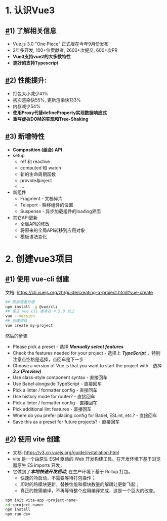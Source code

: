 # 1. 认识Vue3

## [#](https://24kcs.github.io/vue3_study/chapter3/01_认识Vue3.html#_1-了解相关信息)1) 了解相关信息

- Vue.js 3.0 "One Piece" 正式版在今年9月份发布
- 2年多开发, 100+位贡献者, 2600+次提交, 600+次PR
- **Vue3支持vue2的大多数特性**
- **更好的支持Typescript**

## [#](https://24kcs.github.io/vue3_study/chapter3/01_认识Vue3.html#_2-性能提升)2) 性能提升:

- 打包大小减少41%
- 初次渲染快55%, 更新渲染快133%
- 内存减少54%
- **使用Proxy代替defineProperty实现数据响应式**
- **重写虚拟DOM的实现和Tree-Shaking**

## [#](https://24kcs.github.io/vue3_study/chapter3/01_认识Vue3.html#_3-新增特性)3) 新增特性

- **Composition (组合) API**
- setup
  - ref 和 reactive
  - computed 和 watch
  - 新的生命周期函数
  - provide与inject
  - ...
- 新组件
  - Fragment - 文档碎片
  - Teleport - 瞬移组件的位置
  - Suspense - 异步加载组件的loading界面
- 其它API更新
  - 全局API的修改
  - 将原来的全局API转移到应用对象
  - 模板语法变化

# 2. 创建vue3项目

## [#](https://24kcs.github.io/vue3_study/chapter3/02_创建vue3项目.html#_1-使用-vue-cli-创建)1) 使用 vue-cli 创建

文档: https://cli.vuejs.org/zh/guide/creating-a-project.html#vue-create

```bash
## 安装或者升级
npm install -g @vue/cli
## 保证 vue cli 版本在 4.5.0 以上
vue --version
## 创建项目
vue create my-project
```

然后的步骤

- Please pick a preset - 选择 ***Manually select features***
- Check the features needed for your project - 选择上 ***TypeScript*** ，特别注意点空格是选择，点回车是下一步
- Choose a version of Vue.js that you want to start the project with - 选择 ***3.x (Preview)***
- Use class-style component syntax - 直接回车
- Use Babel alongside TypeScript - 直接回车
- Pick a linter / formatter config - 直接回车
- Use history mode for router? - 直接回车
- Pick a linter / formatter config - 直接回车
- Pick additional lint features - 直接回车
- Where do you prefer placing config for Babel, ESLint, etc.? - 直接回车
- Save this as a preset for future projects? - 直接回车

## [#](https://24kcs.github.io/vue3_study/chapter3/02_创建vue3项目.html#_2-使用-vite-创建)2) 使用 vite 创建

- 文档: https://v3.cn.vuejs.org/guide/installation.html
- vite 是一个由原生 ESM 驱动的 Web 开发构建工具。在开发环境下基于浏览器原生 ES imports 开发，
- 它做到了***本地快速开发启动***, 在生产环境下基于 Rollup 打包。
  - 快速的冷启动，不需要等待打包操作；
  - 即时的热模块更新，替换性能和模块数量的解耦让更新飞起；
  - 真正的按需编译，不再等待整个应用编译完成，这是一个巨大的改变。

```bash
npm init vite-app <project-name>
cd <project-name>
npm install
npm run dev
```